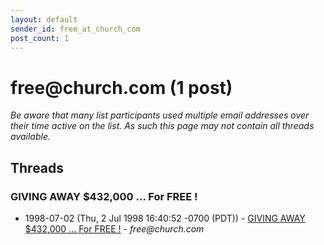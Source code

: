 ```yaml
---
layout: default
sender_id: free_at_church_com
post_count: 1
---
```


# free<span>@</span>church.com (1 post)

_Be aware that many list participants used multiple email addresses over their time active on the list. As such this page may not contain all threads available._

## Threads

### GIVING AWAY $432,000 ... For FREE !
+ 1998-07-02 (Thu, 2 Jul 1998 16:40:52 -0700 (PDT)) - [GIVING AWAY $432,000 ... For FREE !](/archive/1998/07/b46906f4c9df11576af56f8d52fd28e13b3c718ab845d17b0cead703cb06bfcf) - _free@church.com_

